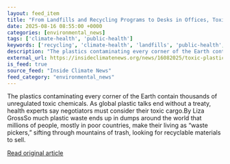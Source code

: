 ```yaml
---
layout: feed_item
title: "From Landfills and Recycling Programs to Desks in Offices, Toxic Chemicals in Plastics Poison Workers"
date: 2025-08-16 08:55:00 +0000
categories: [environmental_news]
tags: ['climate-health', 'public-health']
keywords: ['recycling', 'climate-health', 'landfills', 'public-health', 'programs']
description: "The plastics contaminating every corner of the Earth contain thousands of unregulated toxic chemicals"
external_url: https://insideclimatenews.org/news/16082025/toxic-plastic-chemicals-poison-landfill-workers/
is_feed: true
source_feed: "Inside Climate News"
feed_category: "environmental_news"
---
```


The plastics contaminating every corner of the Earth contain thousands of unregulated toxic chemicals. As global plastic talks end without a treaty, health experts say negotiators must consider their toxic cargo.By Liza GrossSo much plastic waste ends up in dumps around the world that millions of people, mostly in poor countries, make their living as “waste pickers,” sifting through mountains of trash, looking for recyclable materials to sell.&nbsp;

[Read original article](https://insideclimatenews.org/news/16082025/toxic-plastic-chemicals-poison-landfill-workers/)
